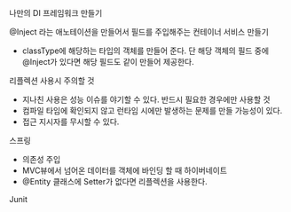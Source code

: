 나만의 DI 프레임워크 만들기

@Inject 라는 애노테이션을 만들어서 필드를 주입해주는 컨테이너 서비스 만들기


- classType에 해당하는 타입의 객체를 만들어 준다.
단 해당 객체의 필드 중에 @Inject가 있다면 해당 필드도 같이 만들어 제공한다.


리플렉션 사용시 주의할 것
- 지나친 사용은 성능 이슈를 야기할 수 있다. 반드시 필요한 경우에만 사용할 것
- 컴파일 타임에 확인되지 않고 런타임 시에만 발생하는 문제를 만들 가능성이 있다.
- 접근 지시자를 무시할 수 있다.

스프링
- 의존성 주입
- MVC뷰에서 넘어온 데이터를 객체에 바인딩 할 때
하이버네이트
- @Entity 클래스에 Setter가 없다면 리플렉션을 사용한다.

Junit
